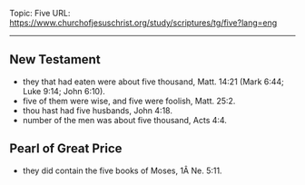 Topic: Five
URL: https://www.churchofjesuschrist.org/study/scriptures/tg/five?lang=eng

---

## New Testament

- they that had eaten were about five thousand, Matt. 14:21 (Mark 6:44; Luke 9:14; John 6:10).
- five of them were wise, and five were foolish, Matt. 25:2.
- thou hast had five husbands, John 4:18.
- number of the men was about five thousand, Acts 4:4.

## Pearl of Great Price

- they did contain the five books of Moses, 1Â Ne. 5:11.

